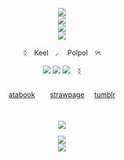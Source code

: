 <div align = center> <img src= https://64.media.tumblr.com/46154b0c1b90ba42923d1cb82017be82/17e56c69ffb64f87-f2/s2048x3072/cec7ba93f920a66858601bd23b1f94d1e54d3823.pnj> </div>
<div align = center> <img src= https://64.media.tumblr.com/333f24c67eb5537354b6965deff87db3/f6ea31639d1cde4f-7f/s2048x3072/7debc5aa237d6535bd311470eb1bf26d318eacbc.pnj> </div>
<div align = center> <img src= https://64.media.tumblr.com/09464cb499bde46a34dc4d8c2392814d/be28aeabcc7e5bb6-ef/s1280x1920/2d8e9d06538af087f9949d41c15906cea12088f4.pnj> </div> 
<div align = center> <img src= https://64.media.tumblr.com/6da60a03f595674fed14cb744867a3db/1772854da6a99e02-2c/s640x960/619daa5bae619ef9fce2eee957e6a58c26c7985d.gifv> </div> 
⠀
<div align = center> ᛝ ⠀Keel⠀  ⸝ ⠀ Polpol ⠀୨ৎ </div>
⠀
<div align = center> <img src= https://i.postimg.cc/SRtzcpKg/gendervoid.png> <img src=https://i.postimg.cc/mDSTmwTM/aromantic-5-stripes-20-px.png> <img src= https://i.postimg.cc/PfCxCX6n/aceflux-5-stripes-20-px.png>⠀ ᛝ </div>
⠀
<div id="header" align="center">

[atabook](https://keel.atabook.org/)⠀⠀⠀[strawpage](https://keel.straw.page)⠀⠀[tumblr](https://www.tumblr.com/keelx3)

⠀<div align = center> <img src= https://64.media.tumblr.com/6da60a03f595674fed14cb744867a3db/1772854da6a99e02-2c/s640x960/619daa5bae619ef9fce2eee957e6a58c26c7985d.gifv> </div> 
<div align = center> <img src= https://64.media.tumblr.com/89a7078b3978e3503a1b7344428df0bc/f03668631de77a31-ff/s2048x3072/ec7dae344efb376ddab4a6d6b76b8341ae7320b9.pnj> </div>
<div align = center> <img src= https://64.media.tumblr.com/333f24c67eb5537354b6965deff87db3/f6ea31639d1cde4f-7f/s2048x3072/7debc5aa237d6535bd311470eb1bf26d318eacbc.pnj> </div>
